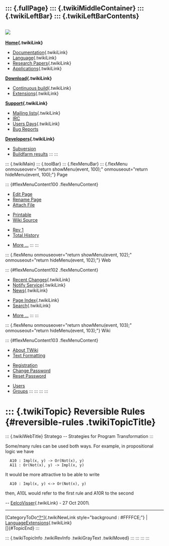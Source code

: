 ::: {.fullPage}
::: {.twikiMiddleContainer}
::: {.twikiLeftBar}
::: {.twikiLeftBarContents}
  ----------------------------------------------------------------------------------
  [![](../pub/Stratego/StrategoLogo/StrategoLogoTextlessWhite-100px.png)](WebHome)
  ----------------------------------------------------------------------------------

**[Home](WebHome){.twikiLink}**

-   [Documentation](StrategoDocumentation){.twikiLink}
-   [Language](StrategoLanguage){.twikiLink}
-   [Research Papers](StrategoPublications){.twikiLink}
-   [Applications](StrategoApplication){.twikiLink}

**[Download](StrategoDownload){.twikiLink}**

-   [Continuous build](ContinuousBuild){.twikiLink}
-   [Extensions](AdditionalPackageDownload){.twikiLink}

**[Support](StrategoSupport){.twikiLink}**

-   [Mailing lists](MailingList){.twikiLink}
-   [IRC](irc://irc.freenode.net/#stratego)
-   [Users Days](StrategoUsersDay){.twikiLink}
-   [Bug Reports](http://yellowgrass.org/project/StrategoXT)

**[Developers](StrategoDev){.twikiLink}**

-   [Subversion](https://svn.strategoxt.org/repos/StrategoXT/strategoxt/trunk)
-   [Buildfarm
    results](http://hydra.nixos.org/jobset/strategoxt/strategoxt-release/all)
:::
:::

::: {.twikiMain}
::: {.toolBar}
::: {.flexMenuBar}
::: {.flexMenu onmouseover="return showMenu(event, 100);" onmouseout="return hideMenu(event, 100);"}
Page

::: {#flexMenuContent100 .flexMenuContent}
-   [Edit
    Page](http://www.program-transformation.org/edit/Stratego/ReversibleRules?t=1536825664)
-   [Rename
    Page](http://www.program-transformation.org/rename/Stratego/ReversibleRules)
-   [Attach
    File](http://www.program-transformation.org/attach/Stratego/ReversibleRules)

<!-- -->

-   [Printable](http://www.program-transformation.org/view/Stratego/ReversibleRules?skin=print.pattern)
-   [Wiki
    Source](http://www.program-transformation.org/view/Stratego/ReversibleRules?skin=text&raw=on&contenttype=text/plain)

<!-- -->

-   [Rev
    1](http://www.program-transformation.org/view/Stratego/ReversibleRules?rev=1.1)
-   [Total
    History](http://www.program-transformation.org/rdiff/Stratego/ReversibleRules)

<!-- -->

-   [More
    \...](http://www.program-transformation.org/oops/Stratego/ReversibleRules?template=oopsmore&param1=1.1&param2=1.1)
:::
:::

::: {.flexMenu onmouseover="return showMenu(event, 102);" onmouseout="return hideMenu(event, 102);"}
Web

::: {#flexMenuContent102 .flexMenuContent}
-   [Recent Changes](WebChanges){.twikiLink}
-   [Notify Service](WebNotify){.twikiLink}
-   [News](WebNews){.twikiLink}

<!-- -->

-   [Page Index](WebIndex){.twikiLink}
-   [Search](WebSearch){.twikiLink}

<!-- -->

-   [More
    \...](http://www.program-transformation.org/oops/Stratego/ReversibleRules?template=oopsmore&param1=1.1&param2=1.1)
:::
:::

::: {.flexMenu onmouseover="return showMenu(event, 103);" onmouseout="return hideMenu(event, 103);"}
Wiki

::: {#flexMenuContent103 .flexMenuContent}
-   [About
    TWiki](http://www.program-transformation.org/view/TWiki/WebHome)
-   [Text
    Formatting](http://www.program-transformation.org/view/TWiki/TextFormattingRules)

<!-- -->

-   [Registration](http://www.program-transformation.org/view/TWiki/TWikiRegistration)
-   [Change
    Password](http://www.program-transformation.org/view/TWiki/ChangePassword)
-   [Reset
    Password](http://www.program-transformation.org/view/TWiki/ResetPassword)

<!-- -->

-   [Users](http://www.program-transformation.org/view/Main/TWikiUsers)
-   [Groups](http://www.program-transformation.org/view/Main/TWikiGroups)
:::
:::
:::
:::

::: {.twikiTopic}
Reversible Rules {#reversible-rules .twikiTopicTitle}
================

::: {.twikiWebTitle}
Stratego \-- Strategies for Program Transformation
:::

Some/many rules can be used both ways. For example, in propositional
logic we have

      A10 : Impl(x, y) -> Or(Not(x), y)
      A11 : Or(Not(x), y) -> Impl(x, y)

It would be more attractive to be able to write

      A10 : Impl(x, y) <-> Or(Not(x), y)

then, A10L would refer to the first rule and A10R to the second

\-- [EelcoVisser](../Main/EelcoVisser){.twikiLink} - 27 Oct 2001\

------------------------------------------------------------------------

[CategoryToDo[^?^](http://www.program-transformation.org/edit/Stratego/CategoryToDo?topicparent=Stratego.ReversibleRules)]{.twikiNewLink
style="background : #FFFFCE;"} \|
[LanguageExtensions](LanguageExtensions){.twikiLink}\
[]{#TopicEnd}
:::

::: {.twikiTopicInfo .twikiRevInfo .twikiGrayText .twikiMoved}
:::
:::
:::
:::
